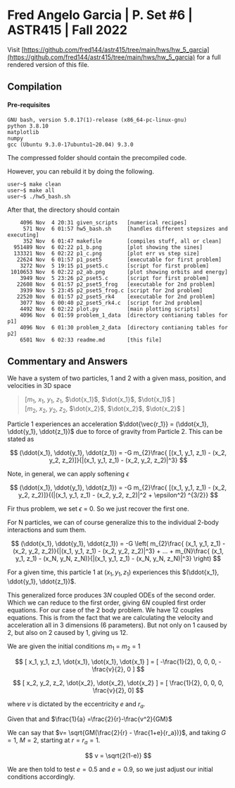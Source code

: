 # Fred Angelo Garcia | P. Set #6 | ASTR415 | Fall 2022
Visit [https://github.com/fred144/astr415/tree/main/hws/hw_5_garcia](https://github.com/fred144/astr415/tree/main/hws/hw_5_garcia) for a full rendered version of this file. 

## Compilation 
#### Pre-requisites
```console
GNU bash, version 5.0.17(1)-release (x86_64-pc-linux-gnu)
python 3.8.10 
matplotlib
numpy
gcc (Ubuntu 9.3.0-17ubuntu1~20.04) 9.3.0
```
The compressed folder should contain the precompiled code. 

However, you can rebuild it by doing the following.
```console
user~$ make clean
user~$ make all
user~$ ./hw5_bash.sh
```

After that, the directory should contain 
```
    4096 Nov  4 20:31 given_scripts   [numerical recipes]
     571 Nov  6 01:57 hw5_bash.sh     [handles different stepsizes and executing]
     352 Nov  6 01:47 makefile        [compiles stuff, all or clean]
  951489 Nov  6 02:22 p1_b.png        [plot showing the sines]
  133321 Nov  6 02:22 p1_c.png        [plot err vs step size]
   22624 Nov  6 01:57 p1_pset5        [executable for first problem]
    3272 Nov  5 19:15 p1_pset5.c      [script for first problem]
 1010653 Nov  6 02:22 p2_ab.png       [plot showing orbits and energy]    
    3949 Nov  5 23:26 p2_pset5.c      [script for first problem]
   22608 Nov  6 01:57 p2_pset5_frog   [executable for 2nd problem]
    3939 Nov  5 23:45 p2_pset5_frog.c [script for 2nd problem]
   22520 Nov  6 01:57 p2_pset5_rk4    [executable for 2nd problem]
    3077 Nov  6 00:40 p2_pset5_rk4.c  [script for 2nd problem]
    4492 Nov  6 02:22 plot.py         [main plotting scripts]
    4096 Nov  6 01:59 problem_1_data  [directory contianing tables for p1]
    4096 Nov  6 01:30 problem_2_data  [directory contianing tables for p2]
    6501 Nov  6 02:33 readme.md       [this file]
```
## Commentary and Answers 

We have a system of two particles, $1$ and $2$ with a given mass, position, and velocities in 3D space
>[$m_1$, $x_1$, $y_1$, $z_1$, $\dot{x_1}$, $\dot{x_1}$, $\dot{x_1}$ ] <br /> 
>[$m_2$, $x_2$, $y_2$, $z_2$, $\dot{x_2}$, $\dot{x_2}$, $\dot{x_2}$ ]

Particle 1 experiences an acceleration $\ddot{\vec{r_1}} = (\ddot{x_1}, \ddot{y_1}, \ddot{z_1})$ due to force of gravity from Particle 2. This can be stated as

$$
(\ddot{x_1}, \ddot{y_1}, \ddot{z_1}) = -G m_{2}\frac{ [(x_1, y_1, z_1) - (x_2, y_2, z_2)]}{|(x_1, y_1, z_1) - (x_2, y_2, z_2)|^3}
$$

Note, in general, we can apply softening $\epsilon$

$$
(\ddot{x_1}, \ddot{y_1}, \ddot{z_1}) = -G m_{2}\frac{ [(x_1, y_1, z_1) - (x_2, y_2, z_2)]}{(|(x_1, y_1, z_1) - (x_2, y_2, z_2)|^2 + \epsilon^2) ^{3/2}}
$$

Fir thus problem, we set $\epsilon$ = 0. So we just recover the first one.

For N particles, we can of course generalize this to the individual 2-body interactions and sum them. 

$$
(\ddot{x_1}, \ddot{y_1}, \ddot{z_1}) = -G \left( m_{2}\frac{ (x_1, y_1, z_1) - (x_2, y_2, z_2)}{|(x_1, y_1, z_1) - (x_2, y_2, z_2)|^3} + ... + m_{N}\frac{ (x_1, y_1, z_1) - (x_N, y_N, z_N)}{|(x_1, y_1, z_1) - (x_N, y_N, z_N)|^3} \right)
$$

For a given time, this particle 1 at $(x_1, y_1, z_1)$ experiences this $(\ddot{x_1}, \ddot{y_1}, \ddot{z_1})$. 

This generalized force produces $3N$ coupled ODEs of the second order. Which we can reduce to the first order, giving $6N$ coupled first order equations. For our case of the 2 body problem. We have 12 couples equations. This is from the fact that we are calculating the velocity and acceleration all in 3 dimensions (6 parameters). But not only on 1 caused by 2, but also on 2 caused by 1, giving us 12. 

We are given the initial conditions $m_1$ =  $m_2$ = 1

$$
[ x_1, y_1, z_1, \dot{x_1}, \dot{x_1}, \dot{x_1} ] = [ -\frac{1}{2}, 0, 0, 0, -\frac{v}{2}, 0 ] 
$$

$$
[ x_2, y_2, z_2, \dot{x_2}, \dot{x_2}, \dot{x_2} ] = [ \frac{1}{2}, 0, 0, 0, \frac{v}{2}, 0] 
$$

where $v$ is dictated by the eccentricity $e$ and $r_a$.

Given that and $\frac{1}{a} =\frac{2}{r}-\frac{v^2}{GM}$ 

We can say that $v= \sqrt{GM(\frac{2}{r} - \frac{1+e}{r_a})}$, and taking $G=1$, $M =2$, starting at $r = r_a = 1$.

$$
v = \sqrt{2(1-e)}
$$

We are then told to test  $e = 0.5$ and $e = 0.9$, so we just adjust our initial conditions accordingly. 
